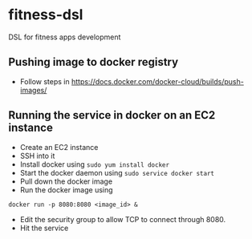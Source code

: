 # fitness-dsl
DSL for fitness apps development

## Pushing image to docker registry
* Follow steps in https://docs.docker.com/docker-cloud/builds/push-images/

## Running the service in docker on an EC2 instance
* Create an EC2 instance
* SSH into it
* Install docker using `sudo yum install docker`
* Start the docker daemon using `sudo service docker start`
* Pull down the docker image
* Run the docker image using
```
docker run -p 8080:8080 <image_id> &
```
* Edit the security group to allow TCP to connect through 8080.
* Hit the service
